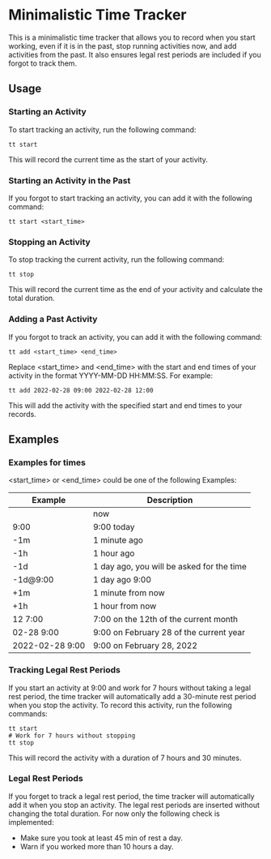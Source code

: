 Minimalistic Time Tracker
=========================

This is a minimalistic time tracker that allows you to record when you start working, even if it is in the past, stop running activities now, and add activities from the past. It also ensures legal rest periods are included if you forgot to track them.

## Usage

### Starting an Activity

To start tracking an activity, run the following command:


```
tt start
```

This will record the current time as the start of your activity.



### Starting an Activity in the Past

If you forgot to start tracking an activity, you can add it with the following command:

```
tt start <start_time>
```

### Stopping an Activity

To stop tracking the current activity, run the following command:

```
tt stop
```

This will record the current time as the end of your activity and calculate the total duration.

### Adding a Past Activity

If you forgot to track an activity, you can add it with the following command:

```
tt add <start_time> <end_time>
```

Replace <start_time> and <end_time> with the start and end times of your activity in the format YYYY-MM-DD HH:MM:SS. For example:

```
tt add 2022-02-28 09:00 2022-02-28 12:00
```

This will add the activity with the specified start and end times to your records.

## Examples

### Examples for times

<start_time> or <end_time> could be one of the following Examples:

| Example         | Description                               |
| --------------- | ----------------------------------------- |
|                 | now                                       |
| 9:00            | 9:00 today                                |
| -1m             | 1 minute ago                              |
| -1h             | 1 hour ago                                |
| -1d             | 1 day ago, you will be asked for the time |
| -1d@9:00        | 1 day ago 9:00                            |
| +1m             | 1 minute from now                         |
| +1h             | 1 hour from now                           |
| 12 7:00         | 7:00 on the 12th of the current month     |
| 02-28 9:00      | 9:00 on February 28 of the current year   |
| 2022-02-28 9:00 | 9:00 on February 28, 2022                 |


### Tracking Legal Rest Periods

If you start an activity at 9:00 and work for 7 hours without taking a legal rest period, the time tracker will automatically add a 30-minute rest period when you stop the activity. To record this activity, run the following commands:

```
tt start
# Work for 7 hours without stopping
tt stop
```

This will record the activity with a duration of 7 hours and 30 minutes.

### Legal Rest Periods

If you forget to track a legal rest period, the time tracker will automatically add it when you stop an activity. The legal rest periods are inserted without changing the total duration. For now only the following check is implemented:

- Make sure you took at least 45 min of rest a day.
- Warn if you worked more than 10 hours a day.


